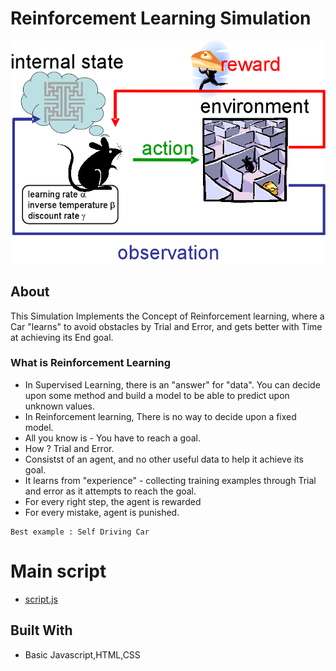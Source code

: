 # Reinforcement Learning Simulation

![Reinforcement](reinforcement.png)
## About

This Simulation Implements the Concept of Reinforcement learning, where a Car "learns" to avoid obstacles by Trial and Error, and gets better with Time at achieving its End goal.

### What is Reinforcement Learning

* In Supervised Learning, there is an "answer" for "data". You can decide upon some method and build a model to be able to predict upon unknown values.
* In Reinforcement learning, There is no way to decide upon a fixed model.
* All you know is - You have to reach a goal.
* How ? Trial and Error.
* Consistst of an agent, and no other useful data to help it achieve its goal.
* It learns from "experience" - collecting training examples through Trial and error as it attempts to reach the goal.
* For every right step, the agent is rewarded
* For every mistake, agent is punished.



```
Best example : Self Driving Car
```
# Main script
* [script.js](script.js)

## Built With

* Basic Javascript,HTML,CSS
